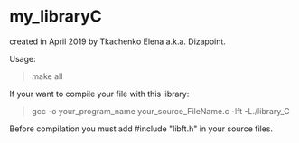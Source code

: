 # my_libraryC
created in April 2019 by Tkachenko Elena a.k.a. Dizapoint.

Usage:
> make all

If your want to compile your file with this library:
> gcc -o your_program_name your_source_FileName.c -lft -L./library_C

Before compilation you must add #include "libft.h" in your source files.
